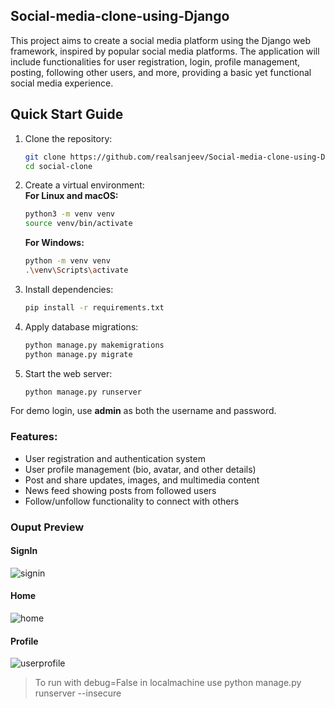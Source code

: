 ## Social-media-clone-using-Django
This project aims to create a social media platform using the Django web framework, inspired by popular social media platforms. The application will include functionalities for user registration, login, profile management, posting, following other users, and more, providing a basic yet functional social media experience.

## Quick Start Guide

1. Clone the repository:
    ```bash
    git clone https://github.com/realsanjeev/Social-media-clone-using-Django.git social-clone
    cd social-clone
    ```

2. Create a virtual environment:  
   **For Linux and macOS:**
    ```bash
    python3 -m venv venv
    source venv/bin/activate
    ```
   **For Windows:**
    ```bash
    python -m venv venv
    .\venv\Scripts\activate
    ```

3. Install dependencies:
    ```bash
    pip install -r requirements.txt
    ```

4. Apply database migrations:
    ```bash
    python manage.py makemigrations
    python manage.py migrate
    ```

5. Start the web server:
    ```bash
    python manage.py runserver
    ```

For demo login, use **admin** as both the username and password.

### Features:
- User registration and authentication system
- User profile management (bio, avatar, and other details)
- Post and share updates, images, and multimedia content
- News feed showing posts from followed users
- Follow/unfollow functionality to connect with others

### Ouput Preview
#### SignIn
![signin](https://github.com/realsanjeev/Social-media-clone-using-Django/assets/45820805/36823b86-4a99-408a-98c5-c85f740308e4)
#### Home
![home](https://github.com/realsanjeev/Social-media-clone-using-Django/assets/45820805/8a9acb3d-c5aa-4898-8370-1cffcadfd3a4)

#### Profile
![userprofile](https://github.com/realsanjeev/Social-media-clone-using-Django/assets/45820805/4f6b036b-8f1a-4990-945c-06cf042491af)

> To run with debug=False in localmachine use python manage.py runserver --insecure
